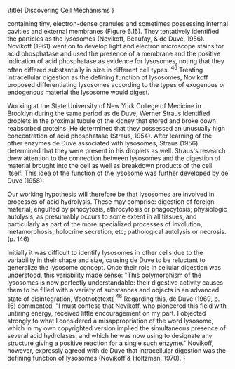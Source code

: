 \title{
Discovering Cell Mechanisms
}

containing tiny, electron-dense granules and sometimes possessing internal cavities and external membranes (Figure 6.15). They tentatively identified the particles as the lysosomes (Novikoff, Beaufay, \& de Duve, 1956). Novikoff (1961) went on to develop light and electron microscope stains for acid phosphatase and used the presence of a membrane and the positive indication of acid phosphatase as evidence for lysosomes, noting that they often differed substantially in size in different cell types. ${ }^{46}$ Treating intracellular digestion as the defining function of lysosomes, Novikoff proposed differentiating lysosomes according to the types of exogenous or endogenous material the lysosome would digest.

Working at the State University of New York College of Medicine in Brooklyn during the same period as de Duve, Werner Straus identified droplets in the proximal tubule of the kidney that stored and broke down reabsorbed proteins. He determined that they possessed an unusually high concentration of acid phosphatase (Straus, 1954). After learning of the other enzymes de Duve associated with lysosomes, Straus (1956) determined that they were present in his droplets as well. Straus's research drew attention to the connection between lysosomes and the digestion of material brought into the cell as well as breakdown products of the cell itself. This idea of the function of the lysosome was further developed by de Duve (1958):

Our working hypothesis will therefore be that lysosomes are involved in processes of acid hydrolysis. These may comprise: digestion of foreign material, engulfed by pinocytosis, athrocytosis or phagocytosis; physiologic autolysis, as presumably occurs to some extent in all tissues, and particularly as part of the more specialized processes of involution, metamorphosis, holocrine secretion, etc; pathological autolysis or necrosis. (p. 146)

Initially it was difficult to identify lysosomes in other cells due to the variability in their shape and size, causing de Duve to be reluctant to generalize the lysosome concept. Once their role in cellular digestion was understood, this variability made sense: "This polymorphism of the lysosomes is now perfectly understandable: their digestive activity causes them to be filled with a variety of substances and objects in an advanced state of disintegration,
\footnotetext{
${ }^{46}$ Regarding this, de Duve (1969, p. 16) commented, "I must confess that Novikoff, who pioneered this field with untiring energy, received little encouragement on my part. I objected strongly to what I considered a misappropriation of the word lysosome, which in my own copyrighted version implied the simultaneous presence of several acid hydrolases, and which he was now using to designate any structure giving a positive reaction for a single such enzyme." Novikoff, however, expressly agreed with de Duve that intracellular digestion was the defining function of lysosomes (Novikoff \& Holtzman, 1970).
}